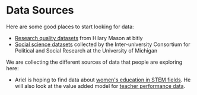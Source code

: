 Data Sources
=========

Here are some good places to start looking for data:

* [Research quality datasets](https://bitly.com/bundles/hmason/1) from Hilary Mason at bitly
* [Social science datasets](http://www.icpsr.umich.edu/icpsrweb/ICPSR/index.jsp) collected by the Inter-university Consortium for Political and Social Research at the University of Michigan


We are collecting the different sources of data that people are exploring here:

* Ariel is hoping to find data about [women's education in STEM fields](http://www.icpsr.umich.edu/icpsrweb/instructors/ddlgs/guides/genderSTEM/sections). He will also look at the value added model for [teacher performance data](http://garyrubinstein.teachforus.org/2012/02/26/analyzing-released-nyc-value-added-data-part-1/).